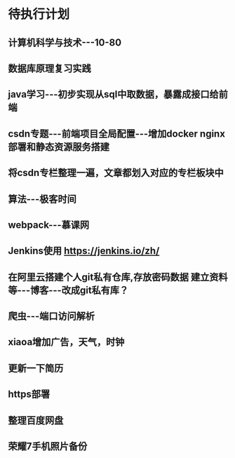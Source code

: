 # 待执行计划

## 计算机科学与技术---10-80

## 数据库原理复习实践

## java学习---初步实现从sql中取数据，暴露成接口给前端  

## csdn专题---前端项目全局配置---增加docker nginx部署和静态资源服务搭建  

## 将csdn专栏整理一遍，文章都划入对应的专栏板块中  

## 算法---极客时间  

## webpack---慕课网  

## Jenkins使用 https://jenkins.io/zh/

## 在阿里云搭建个人git私有仓库,存放密码数据 建立资料等---博客---改成git私有库？

## 爬虫---端口访问解析

## xiaoa增加广告，天气，时钟

## 更新一下简历

## https部署

## 整理百度网盘

## 荣耀7手机照片备份
